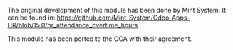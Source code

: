 The original development of this module has been done by Mint System.
It can be found in: https://github.com/Mint-System/Odoo-Apps-HR/blob/15.0/hr_attendance_overtime_hours

This module has been ported to the OCA with their agreement.
